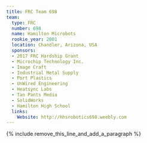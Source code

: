 ```yaml
---
title: FRC Team 698
team:
  type: FRC
  number: 698
  name: Hamilton Microbots
  rookie_year: 2001
  location: Chandler, Arizona, USA
  sponsors:
  - 2017 FRC Hardship Grant
  - Microchip Technology Inc.
  - Image Craft
  - Industrial Metal Supply
  - Port Plastics
  - UnWired Engineering
  - Heatsync Labs
  - Tan Pants Media
  - SolidWorks
  - Hamilton High School
  links:
    Website: http://hhsrobotics698.weebly.com
---
```


{% include remove_this_line_and_add_a_paragraph %}
